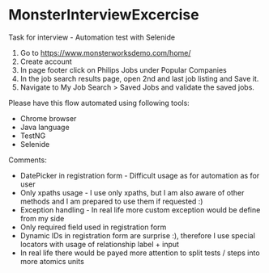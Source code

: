 # MonsterInterviewExcercise
Task for interview - Automation test with Selenide

1) Go to https://www.monsterworksdemo.com/home/
2) Create account
3) In page footer click on Philips Jobs under Popular Companies
4) In the job search results page, open 2nd and last job listing and Save it.
5) Navigate to My Job Search > Saved Jobs and validate the saved jobs.

Please have this flow automated using following tools:
 - Chrome browser
 - Java language
 - TestNG
 - Selenide
 
 Comments:
  - DatePicker in registration form - Difficult usage as for automation as for user
  - Only xpaths usage - I use only xpaths, but I am also aware of other methods and I am prepared to use them if requested :)
  - Exception handling - In real life more custom exception would be define from my side
  - Only required field used in registration form
  - Dynamic IDs in registration form are surprise :), therefore I use special locators with usage of relationship label + input 
  - In real life there would be payed more attention to split tests / steps into more atomics units
